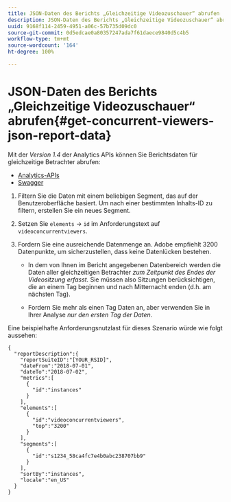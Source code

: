 ```yaml
---
title: JSON-Daten des Berichts „Gleichzeitige Videozuschauer“ abrufen
description: JSON-Daten des Berichts „Gleichzeitige Videozuschauer“ abrufen
uuid: 9168f114-2459-4951-a06c-57b735d09dc0
source-git-commit: 0d5edcae0a80357247ada7f61daece9840d5c4b5
workflow-type: tm+mt
source-wordcount: '164'
ht-degree: 100%

---
```



# JSON-Daten des Berichts „Gleichzeitige Videozuschauer“ abrufen{#get-concurrent-viewers-json-report-data}

Mit der _*Version 1.4*_ der Analytics APIs können Sie Berichtsdaten für gleichzeitige Betrachter abrufen:
* [Analytics-APIs](https://github.com/AdobeDocs/analytics-1.4-apis)
* [Swagger](https://adobedocs.github.io/analytics-1.4-apis/swagger-docs.html#/Report/Report.Get)

1. Filtern Sie die Daten mit einem beliebigen Segment, das auf der Benutzeroberfläche basiert. Um nach einer bestimmten Inhalts-ID zu filtern, erstellen Sie ein neues Segment.
1. Setzen Sie `elements` -> `id` im Anforderungstext auf `videoconcurrentviewers`.
1. Fordern Sie eine ausreichende Datenmenge an. Adobe empfiehlt 3200 Datenpunkte, um sicherzustellen, dass keine Datenlücken bestehen.

   * In dem von Ihnen im Bericht angegebenen Datenbereich werden die Daten aller gleichzeitigen Betrachter _zum Zeitpunkt des Endes der Videositzung erfasst._
Sie müssen also Sitzungen berücksichtigen, die an einem Tag beginnen und nach Mitternacht enden (d.h. am nächsten Tag).

   * Fordern Sie mehr als einen Tag Daten an, aber verwenden Sie in Ihrer Analyse _*nur den ersten Tag der Daten.*_

Eine beispielhafte Anforderungsnutzlast für dieses Szenario würde wie folgt aussehen:

```
{
  "reportDescription":{
    "reportSuiteID":"[YOUR_RSID]",
    "dateFrom":"2018-07-01",
    "dateTo":"2018-07-02",
    "metrics":[
      {
        "id":"instances"
      }
    ],
    "elements":[
      {
        "id":"videoconcurrentviewers",
        "top":"3200"
      }
    ],
    "segments":[
      {
        "id":"s1234_58ca4fc7e4b0abc238707bb9"                                         
      }
    ],
    "sortBy":"instances",
    "locale":"en_US"
  }
}
```

<!--
You can extract the concurrent viewers report data using the Experience Cloud API Explorer as follows. 

1. Navigate to: [https://www.adobe.io.](https://www.adobe.io)
1. Select and enter the following information in the API Explorer form:

    * **API -** Select "Report".
    * **Method -** Select "Queue".
    * **Environment -** Select your data center.
    * Request JSON - Specify the following:

        * `reportSuiteID` - For info on reports suites: [Report Suites](https://experienceleague.adobe.com/docs/analytics/admin/manage-report-suites/report-suites-admin.html)
        
        * `dateTo` - End date of the report.         
        
          >[!NOTE]
          >
          >The maximum time period supported is two days.

        * `dateFrom` - Start date of the report.
        * `elements : id` - Set to `"videoconcurrentviewers"`
        
        * `elements : top` - Specify the number of entries to be returned.

      Sample request body:

      ```    
      {
          "reportDescription": {
              "reportSuiteID": "[Your Report Suite ID]",
              "dateTo": "2017-09-07",
              "dateFrom": "2017-09-07"
              "metrics": [
                  {
                      "id": "instances"
                  }
              ],
              "elements": [
                  {
                      "id": "videoconcurrentviewers",
                      "top": 2880
                  }
              ]
              "locale": "en_US"
          }
      }
      
      ```

      >[!TIP]
      >
      >Some sessions are ended on the next day, and at that point the data will be available for reporting. In that case the best approach is to select 2 days (2880 minutes) of data, and use only the data for the first day (1440 minutes).

1. Click **Get Response**.

   In the Response field, you should get a `reportID`.
1. In the form, change **Method** to "Get".
1. Enter the value of the `reportID` you received in Step 3, and click **Get Response**.

   The concurrent viewers report data, in JSON format, is presented in the Response field.
   
   For example:
   
   ![](assets/api_helper_2.png) 

   ![](assets/api_helper_1.png)

-->
